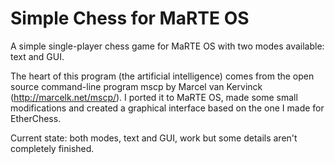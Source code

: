 Simple Chess for MaRTE OS
=========================

A simple single-player chess game for MaRTE OS with two modes available: text and GUI.

The heart of this program (the artificial intelligence) comes from the open source command-line program mscp by Marcel van Kervinck (http://marcelk.net/mscp/). I ported it to MaRTE OS, made some small modifications and created a graphical interface based on the one I made for EtherChess.

Current state: both modes, text and GUI, work but some details aren't completely finished.
